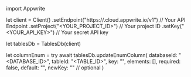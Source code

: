 import Appwrite

let client = Client()
    .setEndpoint("https://<REGION>.cloud.appwrite.io/v1") // Your API Endpoint
    .setProject("<YOUR_PROJECT_ID>") // Your project ID
    .setKey("<YOUR_API_KEY>") // Your secret API key

let tablesDb = TablesDb(client)

let columnEnum = try await tablesDb.updateEnumColumn(
    databaseId: "<DATABASE_ID>",
    tableId: "<TABLE_ID>",
    key: "",
    elements: [],
    required: false,
    default: "<DEFAULT>",
    newKey: "" // optional
)

